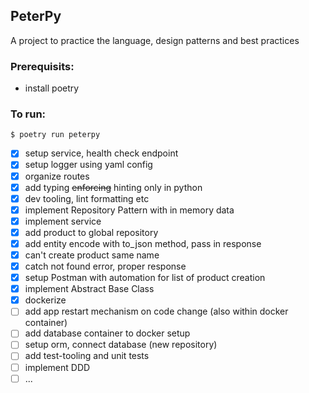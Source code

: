 ## PeterPy

A project to practice the language, design patterns and best practices

### Prerequisits:

- install poetry

### To run:

`$ poetry run peterpy`

- [x] setup service, health check endpoint
- [x] setup logger using yaml config
- [x] organize routes
- [x] add typing ~~enforcing~~ hinting only in python
- [x] dev tooling, lint formatting etc
- [x] implement Repository Pattern with in memory data
- [x] implement service
- [x] add product to global repository
- [x] add entity encode with to_json method, pass in response
- [x] can't create product same name
- [x] catch not found error, proper response
- [x] setup Postman with automation for list of product creation
- [x] implement Abstract Base Class
- [x] dockerize
- [ ] add app restart mechanism on code change (also within docker container)
- [ ] add database container to docker setup
- [ ] setup orm, connect database (new repository)
- [ ] add test-tooling and unit tests
- [ ] implement DDD
- [ ] ...
